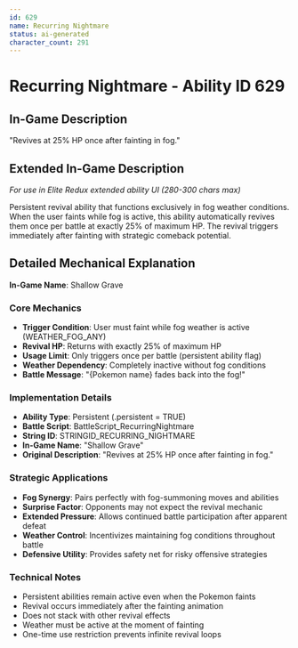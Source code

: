 ```yaml
---
id: 629
name: Recurring Nightmare
status: ai-generated
character_count: 291
---
```


# Recurring Nightmare - Ability ID 629

## In-Game Description
"Revives at 25% HP once after fainting in fog."

## Extended In-Game Description
*For use in Elite Redux extended ability UI (280-300 chars max)*

Persistent revival ability that functions exclusively in fog weather conditions. When the user faints while fog is active, this ability automatically revives them once per battle at exactly 25% of maximum HP. The revival triggers immediately after fainting with strategic comeback potential.

## Detailed Mechanical Explanation

**In-Game Name**: Shallow Grave

### Core Mechanics
- **Trigger Condition**: User must faint while fog weather is active (WEATHER_FOG_ANY)
- **Revival HP**: Returns with exactly 25% of maximum HP
- **Usage Limit**: Only triggers once per battle (persistent ability flag)
- **Weather Dependency**: Completely inactive without fog conditions
- **Battle Message**: "{Pokemon name} fades back into the fog!"

### Implementation Details
- **Ability Type**: Persistent (.persistent = TRUE)
- **Battle Script**: BattleScript_RecurringNightmare
- **String ID**: STRINGID_RECURRING_NIGHTMARE
- **In-Game Name**: "Shallow Grave"
- **Original Description**: "Revives at 25% HP once after fainting in fog."

### Strategic Applications
- **Fog Synergy**: Pairs perfectly with fog-summoning moves and abilities
- **Surprise Factor**: Opponents may not expect the revival mechanic
- **Extended Pressure**: Allows continued battle participation after apparent defeat
- **Weather Control**: Incentivizes maintaining fog conditions throughout battle
- **Defensive Utility**: Provides safety net for risky offensive strategies

### Technical Notes
- Persistent abilities remain active even when the Pokemon faints
- Revival occurs immediately after the fainting animation
- Does not stack with other revival effects
- Weather must be active at the moment of fainting
- One-time use restriction prevents infinite revival loops